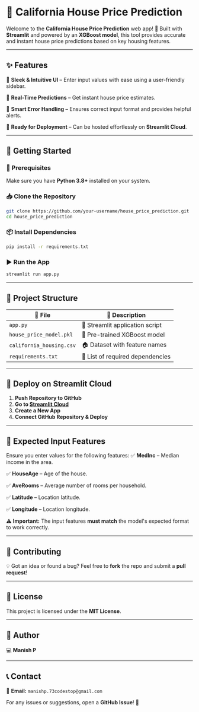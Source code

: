 # 🚀 California House Price Prediction

Welcome to the **California House Price Prediction** web app! 🏡 Built with **Streamlit** and powered by an **XGBoost model**, this tool provides accurate and instant house price predictions based on key housing features.

---

## ✨ Features
🔹 **Sleek & Intuitive UI** – Enter input values with ease using a user-friendly sidebar.

🔹 **Real-Time Predictions** – Get instant house price estimates.

🔹 **Smart Error Handling** – Ensures correct input format and provides helpful alerts.

🔹 **Ready for Deployment** – Can be hosted effortlessly on **Streamlit Cloud**.

---

## 🚀 Getting Started

### 🔧 Prerequisites
Make sure you have **Python 3.8+** installed on your system.

### 📥 Clone the Repository
```sh
git clone https://github.com/your-username/house_price_prediction.git
cd house_price_prediction
```

### 📦 Install Dependencies
```sh
pip install -r requirements.txt
```

### ▶️ Run the App
```sh
streamlit run app.py
```

---

## 📁 Project Structure
| 📂 File | 📄 Description |
|------|-------------|
| `app.py` | 🎨 Streamlit application script |
| `house_price_model.pkl` | 🤖 Pre-trained XGBoost model |
| `california_housing.csv` | 🏠 Dataset with feature names |
| `requirements.txt` | 📜 List of required dependencies |

---

## 🚀 Deploy on Streamlit Cloud
1. **Push Repository to GitHub**
2. **Go to [Streamlit Cloud](https://streamlit.io/cloud)**
3. **Create a New App**
4. **Connect GitHub Repository & Deploy**

---

## 🎯 Expected Input Features
Ensure you enter values for the following features:
✅ **MedInc** – Median income in the area.

✅ **HouseAge** – Age of the house.

✅ **AveRooms** – Average number of rooms per household.

✅ **Latitude** – Location latitude.

✅ **Longitude** – Location longitude.

⚠️ **Important:** The input features **must match** the model's expected format to work correctly.

---

## 🤝 Contributing
💡 Got an idea or found a bug? Feel free to **fork** the repo and submit a **pull request**!

---

## 📜 License
This project is licensed under the **MIT License**.

---

## 👤 Author
💻 **Manish P**

---

## 📞 Contact
📩 **Email:** `manishp.73codestop@gmail.com`

For any issues or suggestions, open a **GitHub Issue**! 🚀


